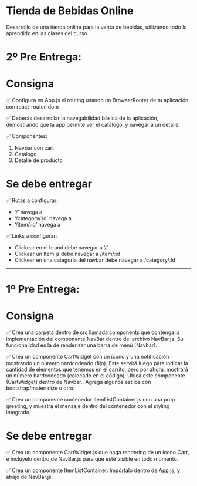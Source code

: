 # Tienda de Bebidas Online

Desarrollo de una tienda online para la venta de bebidas, utilizando todo lo aprendido en las clases del curso.

# 2º Pre Entrega:

# Consigna

✅ Configura en App.js el routing usando un BrowserRouter de tu aplicación con react-router-dom

✅ Deberás desarrollar la navegabilidad básica de la aplicación, demostrando que la app permite ver el catálogo, y navegar a un detalle.

✅ Componentes:

1. Navbar con cart
2. Catálogo
3. Detalle de producto

# Se debe entregar

✅ Rutas a configurar:

- ‘/’ navega a <ItemListContainer />
- ‘/category/:id’ navega a <ItemListContainer />
- ‘/item/:id’ navega a <ItemDetailContainer />

✅ Links a configurar:

- Clickear en el brand debe navegar a ‘/’
- Clickear un Item.js debe navegar a /item/:id
- Clickear en una categoría del navbar debe navegar a /category/:Id

---

# 1º Pre Entrega:

# Consigna

✅ Crea una carpeta dentro de src llamada components que contenga la implementación del componente NavBar dentro del archivo NavBar.js. Su funcionalidad es la de renderizar una barra de menú (Navbar).

✅ Crea un componente CartWidget con un ícono y una notificación mostrando un número hardcodeado (fijo). Este servirá luego para indicar la cantidad de elementos que tenemos en el carrito, pero por ahora, mostrará un número hardcodeado (colocado en el código). Ubica este componente (CartWidget) dentro de Navbar.. Agrega algunos estilos con bootstrap/materialize u otro.

✅ Crea un componente contenedor ItemListContainer.js con una prop greeting, y muestra el mensaje dentro del contenedor con el styling integrado.

# Se debe entregar

✅ Crea un componente CartWidget.js que haga rendering de un ícono Cart, e inclúyelo dentro de NavBar.js para que esté visible en todo momento.

✅ Crea un componente ItemListContainer. Impórtalo dentro de App.js, y abajo de NavBar.js.
